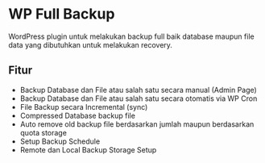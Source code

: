 # WP Full Backup
WordPress plugin untuk melakukan backup full baik database maupun file data yang dibutuhkan untuk melakukan recovery.

## Fitur
- Backup Database dan File atau salah satu secara manual (Admin Page)
- Backup Database dan File atau salah satu secara otomatis via WP Cron
- File Backup secara Incremental (sync)
- Compressed Database backup file
- Auto remove old backup file berdasarkan jumlah maupun berdasarkan quota storage
- Setup Backup Schedule
- Remote dan Local Backup Storage Setup

